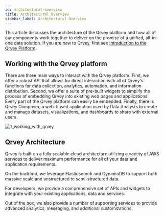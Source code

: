 ```yaml
---
id: architectural-overview
title: Architectural Overview
sidebar_label: Architectural Overview
---
```


<div style={{textAlign: "justify"}}>

This article discusses the architecture of the Qrvey platform and how all of our components work together to deliver on the promise of a unified, all-in-one data solution. If you are new to Qrvey, first see [Introduction to the Qrvey Platform](../getting-started/intro-to-qrvey.md).


## Working with the Qrvey platform 

There are three main ways to interact with the Qrvey platform. First, we offer a robust API that allows for direct interaction with all of Qrvey's functions for data collection, analytics, automation, and information distribution. Second, we offer a suite of pre-built widgets to simplify the process of embedding Qrvey into existing web pages and applications. Every part of the Qrvey platform can easily be embedded. Finally, there is Qrvey Composer, a web-based application used by Data Analysts to create and manage datasets, visualizations, and dashboards to share with external users. 


![1_working_with_qrvey](https://s3.amazonaws.com/cdn.qrvey.com/documentation_assets/get-started/architecture/1_working_with_qrvey.jpg#thumbnail)

## Qrvey Architecture 

Qrvey is built on a fully scalable cloud architecture utilizing a variety of AWS services to deliver maximum performance for all of your data and application requirements.   

On the backend, we leverage Elasticsearch and DynamoDB to support both massive scale and unstructured to semi-structured data.

For developers, we provide a comprehensive set of APIs and widgets to integrate with your existing applications, data and services.

Out of the box, we also provide a number of supporting services to provide advanced analytics, messaging, and additional customizations.

</div>